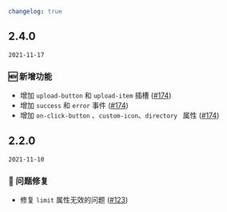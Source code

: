 ```yaml
changelog: true
```

## 2.4.0

`2021-11-17`

### 🆕 新增功能

- 增加 `upload-button` 和 `upload-item` 插槽 ([#174](https://github.com/arco-design/arco-design-vue/pull/174))
- 增加 `success` 和 `error` 事件 ([#174](https://github.com/arco-design/arco-design-vue/pull/174))
- 增加 `on-click-button` 、`custom-icon`、`directory ` 属性 ([#174](https://github.com/arco-design/arco-design-vue/pull/174))


## 2.2.0

`2021-11-10`

### 🐛 问题修复

- 修复 `limit` 属性无效的问题 ([#123](https://github.com/arco-design/arco-design-vue/pull/123))

